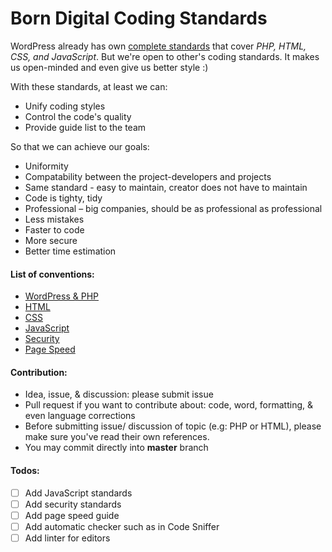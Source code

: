 Born Digital Coding Standards
===

WordPress already has own [complete standards](https://codex.wordpress.org/WordPress_Coding_Standards) that cover *PHP, HTML, CSS, and JavaScript*. But we're open to other's coding standards. It makes us open-minded and even give us better style :)

With these standards, at least we can:
 * Unify coding styles
 * Control the code's quality
 * Provide guide list to the team

So that we can achieve our goals:
 * Uniformity
 * Compatability between the project-developers and projects
 * Same standard - easy to maintain, creator does not have to maintain
 * Code is tighty, tidy
 * Professional – big companies, should be as professional as professional
 * Less mistakes
 * Faster to code
 * More secure
 * Better time estimation

#### List of conventions:

 * [WordPress & PHP](https://github.com/greenoss/Coding-Standards/tree/master/wp/)
 * [HTML](https://github.com/greenoss/Coding-Standards/tree/master/html)
 * [CSS](https://github.com/greenoss/Coding-Standards/tree/master/css/)
 * [JavaScript](https://github.com/greenoss/Coding-Standards/tree/master/js/)
 * [Security](https://github.com/greenoss/Coding-Standards/tree/master/wp/security/)
 * [Page Speed](https://github.com/greenoss/Coding-Standards/tree/master/wp/page-speed/)

#### Contribution:

 * Idea, issue, & discussion: please submit issue
 * Pull request if you want to contribute about: code, word, formatting, & even language corrections
 * Before submitting issue/ discussion of topic (e.g: PHP or HTML), please make sure you've read their own references.
 * You may commit directly into **master** branch

 #### Todos:

 * [ ] Add JavaScript standards
 * [ ] Add security standards
 * [ ] Add page speed guide
 * [ ] Add automatic checker such as in Code Sniffer
 * [ ] Add linter for editors
